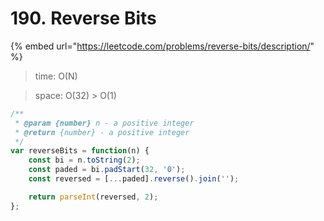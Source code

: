 # 190. Reverse Bits

{% embed url="https://leetcode.com/problems/reverse-bits/description/" %}





> time: O(N)

> space: O(32) > O(1)

```jsx
/**
 * @param {number} n - a positive integer
 * @return {number} - a positive integer
 */
var reverseBits = function(n) {
    const bi = n.toString(2);
    const paded = bi.padStart(32, '0');
    const reversed = [...paded].reverse().join('');

    return parseInt(reversed, 2);
};
```


